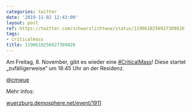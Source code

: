 ```yaml
---
categories: twitter
date: '2019-11-02 12:43:00'
layout: post
ref: https://twitter.com/schwarzlichtwue/status/1190610256927309826
tags:
- criticalmass
title: 1190610256927309826
---
```

Am Freitag, 8. November, gibt es wieder eine [#CriticalMass](/t/criticalmass)! Diese startet „zufälligerweise“ um 18:45 Uhr an der Residenz.



[@cmwue](https://twitter.com/cmwue)



Mehr Infos:

[wuerzburg.demosphere.net/event/1911](https://wuerzburg.demosphere.net/event/1911)